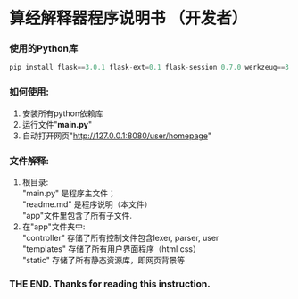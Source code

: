 # 算经解释器程序说明书 （开发者）

### 使用的Python库

```py
pip install flask==3.0.1 flask-ext=0.1 flask-session 0.7.0 werkzeug==3.0.1
```


### 如何使用:
1. 安装所有python依赖库
2. 运行文件"**main.py**"
3. 自动打开网页"http://127.0.0.1:8080/user/homepage"

### 文件解释:
1. 根目录: <br>
    "main.py" 是程序主文件；<br>
    "readme.md" 是程序说明（本文件） <br>
    "app"文件里包含了所有子文件. <br>
3. 在"app"文件夹中: <br>
    "controller" 存储了所有控制文件包含lexer, parser, user <br>
    "templates" 存储了所有用户界面程序（html css）<br>
    "static" 存储了所有静态资源库，即网页背景等 <br>


### THE END. Thanks for reading this instruction.
